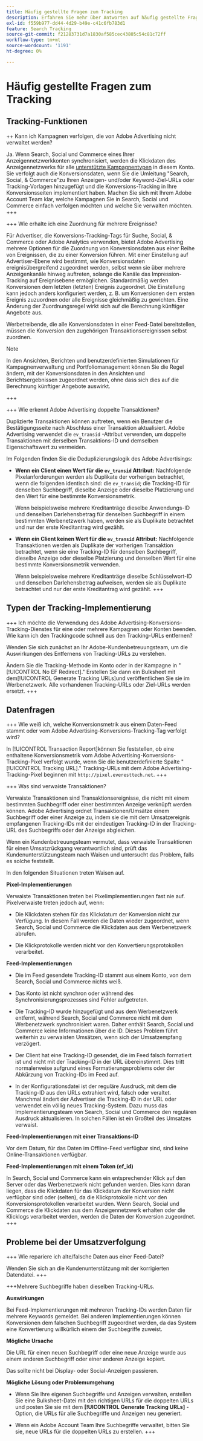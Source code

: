```yaml
---
title: Häufig gestellte Fragen zum Tracking
description: Erfahren Sie mehr über Antworten auf häufig gestellte Fragen zum Tracking, einschließlich Fehlerbehebungsproblemen.
exl-id: f559b977-dd44-4d29-b49e-c41c6fb783d1
feature: Search Tracking
source-git-commit: f21283731d7a1830af585cec43805c54c81c72ff
workflow-type: tm+mt
source-wordcount: '1191'
ht-degree: 0%

---
```


# Häufig gestellte Fragen zum Tracking

## Tracking-Funktionen

++ Kann ich Kampagnen verfolgen, die von Adobe Advertising nicht verwaltet werden?

Ja. Wenn Search, Social und Commerce eines Ihrer Anzeigennetzwerkkonten synchronisiert, werden die Klickdaten des Anzeigennetzwerks für alle [unterstützte Kampagnentypen](/help/search-social-commerce/introduction/supported-inventory.md) in diesem Konto. Sie verfolgt auch die Konversionsdaten, wenn Sie die Umleitung &quot;Search, Social, &amp; Commerce&quot;zu Ihren Anzeigen- und/oder Keyword-Ziel-URLs oder Tracking-Vorlagen hinzugefügt und die Konversions-Tracking in Ihre Konversionsseiten implementiert haben. Machen Sie sich mit Ihrem Adobe Account Team klar, welche Kampagnen Sie in Search, Social und Commerce einfach verfolgen möchten und welche Sie verwalten möchten.
+++

+++ Wie erhalte ich eine Zuordnung für mehrere Ereignisse?

Für Advertiser, die Konversions-Tracking-Tags für Suche, Social, &amp; Commerce oder Adobe Analytics verwenden, bietet Adobe Advertising mehrere Optionen für die Zuordnung von Konversionsdaten aus einer Reihe von Ereignissen, die zu einer Konversion führen. Mit einer Einstellung auf Advertiser-Ebene wird bestimmt, wie Konversionsdaten ereignisübergreifend zugeordnet werden, selbst wenn sie über mehrere Anzeigenkanäle hinweg auftreten, solange die Kanäle das Impression-Tracking auf Ereignisebene ermöglichen. Standardmäßig werden Konversionen dem letzten (letzten) Ereignis zugeordnet. Die Einstellung kann jedoch anders konfiguriert werden, z. B. um Konversionen dem ersten Ereignis zuzuordnen oder alle Ereignisse gleichmäßig zu gewichten. Eine Änderung der Zuordnungsregel wirkt sich auf die Berechnung künftiger Angebote aus.

Werbetreibende, die alle Konversionsdaten in einer Feed-Datei bereitstellen, müssen die Konversion den zugehörigen Transaktionsereignissen selbst zuordnen.

>[!NOTE]
>
>In den Ansichten, Berichten und benutzerdefinierten Simulationen für Kampagnenverwaltung und Portfoliomanagement können Sie die Regel ändern, mit der Konversionsdaten in den Ansichten und Berichtsergebnissen zugeordnet werden, ohne dass sich dies auf die Berechnung künftiger Angebote auswirkt.

+++

+++ Wie erkennt Adobe Advertising doppelte Transaktionen?

Duplizierte Transaktionen können auftreten, wenn ein Benutzer die Bestätigungsseite nach Abschluss einer Transaktion aktualisiert. Adobe Advertising verwendet die `ev_transid` -Attribut verwenden, um doppelte Transaktionen mit derselben Transaktions-ID und demselben Eigenschaftswert zu vermeiden.

Im Folgenden finden Sie die Deduplizierungslogik des Adobe Advertisings:

* **Wenn ein Client einen Wert für die `ev_transid` Attribut:** Nachfolgende Pixelanforderungen werden als Duplikate der vorherigen betrachtet, wenn die folgenden identisch sind: die `ev_transid`; die Tracking-ID für denselben Suchbegriff, dieselbe Anzeige oder dieselbe Platzierung und den Wert für eine bestimmte Konversionsmetrik.

  Wenn beispielsweise mehrere Kreditanträge dieselbe Anwendungs-ID und denselben Darlehensbetrag für denselben Suchbegriff in einem bestimmten Werbenetzwerk haben, werden sie als Duplikate betrachtet und nur der erste Kreditantrag wird gezählt.

* **Wenn ein Client keinen Wert für die `ev_transid` Attribut:** Nachfolgende Transaktionen werden als Duplikate der vorherigen Transaktion betrachtet, wenn sie eine Tracking-ID für denselben Suchbegriff, dieselbe Anzeige oder dieselbe Platzierung und denselben Wert für eine bestimmte Konversionsmetrik verwenden.

  Wenn beispielsweise mehrere Kreditanträge dieselbe Schlüsselwort-ID und denselben Darlehensbetrag aufweisen, werden sie als Duplikate betrachtet und nur der erste Kreditantrag wird gezählt.
+++

## Typen der Tracking-Implementierung

+++ Ich möchte die Verwendung des Adobe Advertising-Konversions-Tracking-Dienstes für eine oder mehrere Kampagnen oder Konten beenden. Wie kann ich den Trackingcode schnell aus den Tracking-URLs entfernen?

Wenden Sie sich zunächst an Ihr Adobe-Kundenbetreuungsteam, um die Auswirkungen des Entfernens von Tracking-URLs zu verstehen.

Ändern Sie die Tracking-Methode im Konto oder in der Kampagne in &quot;[!UICONTROL No EF Redirect].&quot; Erstellen Sie dann ein Bulksheet mit dem[!UICONTROL Generate Tracking URLs]und veröffentlichen Sie sie im Werbenetzwerk. Alle vorhandenen Tracking-URLs oder Ziel-URLs werden ersetzt.
+++

## Datenfragen

+++ Wie weiß ich, welche Konversionsmetrik aus einem Daten-Feed stammt oder vom Adobe Advertising-Konversions-Tracking-Tag verfolgt wird?

In [!UICONTROL Transaction Report]können Sie feststellen, ob eine enthaltene Konversionsmetrik vom Adobe Advertising-Konversions-Tracking-Pixel verfolgt wurde, wenn Sie die benutzerdefinierte Spalte &quot;[!UICONTROL Tracking URL].&quot; Tracking-URLs mit dem Adobe Advertising-Tracking-Pixel beginnen mit `http://pixel.everesttech.net`.
+++

+++ Was sind verwaiste Transaktionen?

Verwaiste Transaktionen sind Transaktionsereignisse, die nicht mit einem bestimmten Suchbegriff oder einer bestimmten Anzeige verknüpft werden können. Adobe Advertising ordnet Transaktionen/Umsätze einem Suchbegriff oder einer Anzeige zu, indem sie die mit dem Umsatzereignis empfangenen Tracking-IDs mit der eindeutigen Tracking-ID in der Tracking-URL des Suchbegriffs oder der Anzeige abgleichen.

Wenn ein Kundenbetreuungsteam vermutet, dass verwaiste Transaktionen für einen Umsatzrückgang verantwortlich sind, prüft das Kundenunterstützungsteam nach Waisen und untersucht das Problem, falls es solche feststellt.

In den folgenden Situationen treten Waisen auf.

**Pixel-Implementierungen**

Verwaiste Transaktionen treten bei Pixelimplementierungen fast nie auf. Pixelverwaiste treten jedoch auf, wenn:

* Die Klickdaten stehen für das Klickdatum der Konversion nicht zur Verfügung. In diesem Fall werden die Daten wieder zugeordnet, wenn Search, Social und Commerce die Klickdaten aus dem Werbenetzwerk abrufen.

* Die Klickprotokolle werden nicht vor den Konvertierungsprotokollen verarbeitet.

**Feed-Implementierungen**

* Die im Feed gesendete Tracking-ID stammt aus einem Konto, von dem Search, Social und Commerce nichts weiß.

* Das Konto ist nicht synchron oder während des Synchronisierungsprozesses sind Fehler aufgetreten.

* Die Tracking-ID wurde hinzugefügt und aus dem Werbenetzwerk entfernt, während Search, Social und Commerce nicht mit dem Werbenetzwerk synchronisiert waren. Daher enthält Search, Social und Commerce keine Informationen über die ID. Dieses Problem führt weiterhin zu verwaisten Umsätzen, wenn sich der Umsatzempfang verzögert.

* Der Client hat eine Tracking-ID gesendet, die im Feed falsch formatiert ist und nicht mit der Tracking-ID in der URL übereinstimmt. Dies tritt normalerweise aufgrund eines Formatierungsproblems oder der Abkürzung von Tracking-IDs im Feed auf.

* In der Konfigurationsdatei ist der reguläre Ausdruck, mit dem die Tracking-ID aus den URLs extrahiert wird, falsch oder veraltet. Manchmal ändert der Advertiser die Tracking-ID in der URL oder verwendet ein völlig neues Tracking-System. Dazu muss das Implementierungsteam von Search, Social und Commerce den regulären Ausdruck aktualisieren. In solchen Fällen ist ein Großteil des Umsatzes verwaist.

**Feed-Implementierungen mit einer Transaktions-ID**

Vor dem Datum, für das Daten im Offline-Feed verfügbar sind, sind keine Online-Transaktionen verfügbar.

**Feed-Implementierungen mit einem Token (ef_id)**

In Search, Social und Commerce kann ein entsprechender Klick auf den Server oder das Werbenetzwerk nicht gefunden werden. Dies kann daran liegen, dass die Klickdaten für das Klickdatum der Konversion nicht verfügbar sind oder (selten), da die Klickprotokolle nicht vor den Konversionsprotokollen verarbeitet wurden. Wenn Search, Social und Commerce die Klickdaten aus dem Anzeigennetzwerk erhalten oder die Klicklogs verarbeitet werden, werden die Daten der Konversion zugeordnet.
+++

## Probleme bei der Umsatzverfolgung

+++ Wie repariere ich alte/falsche Daten aus einer Feed-Datei?

Wenden Sie sich an die Kundenunterstützung mit der korrigierten Datendatei.
+++

+++Mehrere Suchbegriffe haben dieselben Tracking-URLs.

**Auswirkungen**

Bei Feed-Implementierungen mit mehreren Tracking-IDs werden Daten für mehrere Keywords gemeldet. Bei anderen Implementierungen können Konversionen dem falschen Suchbegriff zugeordnet werden, da das System eine Konvertierung willkürlich einem der Suchbegriffe zuweist.

**Mögliche Ursache**

Die URL für einen neuen Suchbegriff oder eine neue Anzeige wurde aus einem anderen Suchbegriff oder einer anderen Anzeige kopiert.

Das sollte nicht bei Display- oder Social-Anzeigen passieren.

**Mögliche Lösung oder Problemumgehung**

* Wenn Sie Ihre eigenen Suchbegriffe und Anzeigen verwalten, erstellen Sie eine Bulksheet-Datei mit den richtigen URLs für die doppelten URLs und posten Sie sie mit dem **[!UICONTROL Generate Tracking URLs]** -Option, die URLs für alle Suchbegriffe und Anzeigen neu generiert.

* Wenn ein Adobe Account Team Ihre Suchbegriffe verwaltet, bitten Sie sie, neue URLs für die doppelten URLs zu erstellen.
+++

